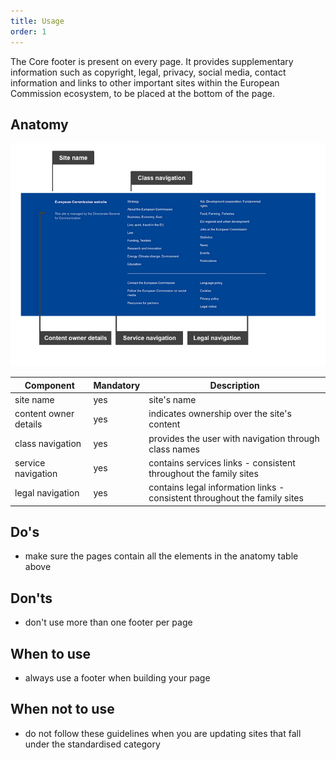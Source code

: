 ```yaml
---
title: Usage
order: 1
---
```

The Core footer is present on every page. It provides supplementary information such as copyright, legal, privacy, social media, contact information and links to other important sites within the European Commission ecosystem, to be placed at the bottom of the page.

## Anatomy

>

![](/cms-images/core-footer.jpg)

| Component             | Mandatory | Description                                                               |
| --------------------- | --------- | ------------------------------------------------------------------------- |
| site name             | yes       | site's name                                                               |
| content owner details | yes       | indicates ownership over the site's content                               |
| class navigation      | yes       | provides the user with navigation through class names                     |
| service navigation    | yes       | contains services links - consistent throughout the family sites          |
| legal navigation      | yes       | contains legal information links - consistent throughout the family sites |

## Do's

- make sure the pages contain all the elements in the anatomy table above

## Don'ts

- don't use more than one footer per page

## When to use

- always use a footer when building your page

## When not to use

- do not follow these guidelines when you are updating sites that fall under the standardised category
